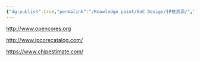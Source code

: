 ```yaml
---
{"dg-publish":true,"permalink":"/Knowledge point/SoC Design/IP核资源/","dgPassFrontmatter":true}
---
```


http://www.opencores.org

http://www.ipcorecatalog.com/

https://www.chipestimate.com/
